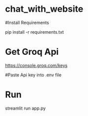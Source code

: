 # chat_with_website

#Install Requirements

pip install -r requirements.txt

# Get Groq Api 
https://console.groq.com/keys

#Paste Api key into .env file

# Run
streamlit run app.py

